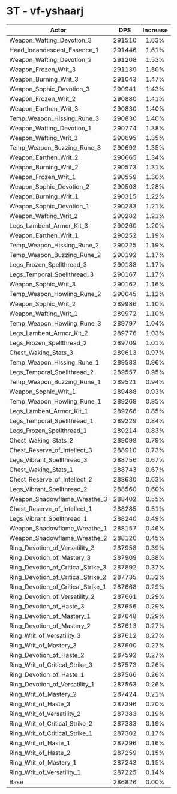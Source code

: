 # 3T - vf-yshaarj
| Actor | DPS | Increase |
|---|:---:|:---:|
|Weapon_Wafting_Devotion_3|291510|1.63%|
|Head_Incandescent_Essence_1|291446|1.61%|
|Weapon_Wafting_Devotion_2|291208|1.53%|
|Weapon_Frozen_Writ_3|291139|1.50%|
|Weapon_Burning_Writ_3|291043|1.47%|
|Weapon_Sophic_Devotion_3|290941|1.43%|
|Weapon_Frozen_Writ_2|290880|1.41%|
|Weapon_Earthen_Writ_3|290830|1.40%|
|Temp_Weapon_Hissing_Rune_3|290830|1.40%|
|Weapon_Wafting_Devotion_1|290774|1.38%|
|Weapon_Wafting_Writ_3|290695|1.35%|
|Temp_Weapon_Buzzing_Rune_3|290692|1.35%|
|Weapon_Earthen_Writ_2|290665|1.34%|
|Weapon_Burning_Writ_2|290573|1.31%|
|Weapon_Frozen_Writ_1|290559|1.30%|
|Weapon_Sophic_Devotion_2|290503|1.28%|
|Weapon_Burning_Writ_1|290315|1.22%|
|Weapon_Sophic_Devotion_1|290283|1.21%|
|Weapon_Wafting_Writ_2|290282|1.21%|
|Legs_Lambent_Armor_Kit_3|290260|1.20%|
|Weapon_Earthen_Writ_1|290252|1.19%|
|Temp_Weapon_Hissing_Rune_2|290225|1.19%|
|Temp_Weapon_Buzzing_Rune_2|290192|1.17%|
|Legs_Frozen_Spellthread_3|290188|1.17%|
|Legs_Temporal_Spellthread_3|290167|1.17%|
|Weapon_Sophic_Writ_3|290162|1.16%|
|Temp_Weapon_Howling_Rune_2|290045|1.12%|
|Weapon_Sophic_Writ_2|289986|1.10%|
|Weapon_Wafting_Writ_1|289972|1.10%|
|Temp_Weapon_Howling_Rune_3|289797|1.04%|
|Legs_Lambent_Armor_Kit_2|289776|1.03%|
|Legs_Frozen_Spellthread_2|289709|1.01%|
|Chest_Waking_Stats_3|289613|0.97%|
|Temp_Weapon_Hissing_Rune_1|289583|0.96%|
|Legs_Temporal_Spellthread_2|289557|0.95%|
|Temp_Weapon_Buzzing_Rune_1|289521|0.94%|
|Weapon_Sophic_Writ_1|289488|0.93%|
|Temp_Weapon_Howling_Rune_1|289268|0.85%|
|Legs_Lambent_Armor_Kit_1|289266|0.85%|
|Legs_Temporal_Spellthread_1|289229|0.84%|
|Legs_Frozen_Spellthread_1|289214|0.83%|
|Chest_Waking_Stats_2|289098|0.79%|
|Chest_Reserve_of_Intellect_3|288910|0.73%|
|Legs_Vibrant_Spellthread_3|288756|0.67%|
|Chest_Waking_Stats_1|288743|0.67%|
|Chest_Reserve_of_Intellect_2|288630|0.63%|
|Legs_Vibrant_Spellthread_2|288560|0.60%|
|Weapon_Shadowflame_Wreathe_3|288402|0.55%|
|Chest_Reserve_of_Intellect_1|288285|0.51%|
|Legs_Vibrant_Spellthread_1|288240|0.49%|
|Weapon_Shadowflame_Wreathe_1|288157|0.46%|
|Weapon_Shadowflame_Wreathe_2|288120|0.45%|
|Ring_Devotion_of_Versatility_3|287958|0.39%|
|Ring_Devotion_of_Mastery_3|287909|0.38%|
|Ring_Devotion_of_Critical_Strike_3|287892|0.37%|
|Ring_Devotion_of_Critical_Strike_2|287735|0.32%|
|Ring_Devotion_of_Critical_Strike_1|287668|0.29%|
|Ring_Devotion_of_Versatility_2|287661|0.29%|
|Ring_Devotion_of_Haste_3|287656|0.29%|
|Ring_Devotion_of_Mastery_1|287648|0.29%|
|Ring_Devotion_of_Mastery_2|287613|0.27%|
|Ring_Writ_of_Versatility_3|287612|0.27%|
|Ring_Writ_of_Mastery_3|287600|0.27%|
|Ring_Devotion_of_Haste_2|287592|0.27%|
|Ring_Writ_of_Critical_Strike_3|287573|0.26%|
|Ring_Devotion_of_Haste_1|287566|0.26%|
|Ring_Devotion_of_Versatility_1|287563|0.26%|
|Ring_Writ_of_Mastery_2|287424|0.21%|
|Ring_Writ_of_Haste_3|287396|0.20%|
|Ring_Writ_of_Versatility_2|287383|0.19%|
|Ring_Writ_of_Critical_Strike_2|287383|0.19%|
|Ring_Writ_of_Critical_Strike_1|287302|0.17%|
|Ring_Writ_of_Haste_1|287296|0.16%|
|Ring_Writ_of_Haste_2|287259|0.15%|
|Ring_Writ_of_Mastery_1|287243|0.15%|
|Ring_Writ_of_Versatility_1|287225|0.14%|
|Base|286826|0.00%|
